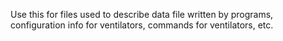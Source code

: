 Use this for files used to describe data file written by programs, configuration info for ventilators, commands for ventilators, etc.
